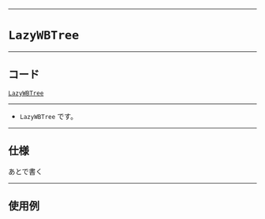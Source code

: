 _____

# `LazyWBTree`

_____

## コード

[`LazyWBTree`](https://github.com/titanium-22/Library_py/blob/main/DataStructures/WBTree/LazyWBTree.py)
<!-- code=https://github.com/titanium-22/Library_py/blob/main/DataStructures\WBTree\LazyWBTree.py -->

_____

- `LazyWBTree` です。

_____

## 仕様

あとで書く

_____

## 使用例

```python
```

